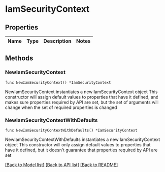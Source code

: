 # IamSecurityContext

## Properties

Name | Type | Description | Notes
------------ | ------------- | ------------- | -------------

## Methods

### NewIamSecurityContext

`func NewIamSecurityContext() *IamSecurityContext`

NewIamSecurityContext instantiates a new IamSecurityContext object
This constructor will assign default values to properties that have it defined,
and makes sure properties required by API are set, but the set of arguments
will change when the set of required properties is changed

### NewIamSecurityContextWithDefaults

`func NewIamSecurityContextWithDefaults() *IamSecurityContext`

NewIamSecurityContextWithDefaults instantiates a new IamSecurityContext object
This constructor will only assign default values to properties that have it defined,
but it doesn't guarantee that properties required by API are set


[[Back to Model list]](../README.md#documentation-for-models) [[Back to API list]](../README.md#documentation-for-api-endpoints) [[Back to README]](../README.md)


